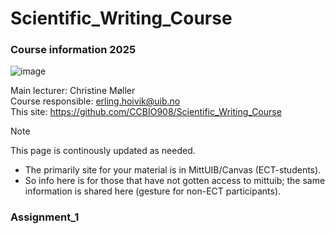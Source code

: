 # Scientific_Writing_Course
### Course information 2025
![image](https://github.com/user-attachments/assets/d94b8be9-b838-4923-b917-d8233d11ba60)

Main lecturer: Christine Møller          
Course responsible: erling.hoivik@uib.no                 
This site: https://github.com/CCBIO908/Scientific_Writing_Course     

> [!NOTE]         
> This page is continously updated as needed.
  - The primarily site for your material is in MittUIB/Canvas (ECT-students).      
  - So info here is for those that have not gotten access to mittuib; the same information is shared here (gesture for non-ECT participants).     

### Assignment_1
 






